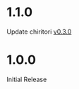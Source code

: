 # 1.1.0

Update chiritori [v0.3.0](https://github.com/piyoppi/chiritori/releases/tag/v0.3.0)

# 1.0.0

Initial Release
